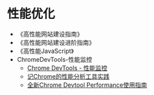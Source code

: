 # 性能优化
* 《高性能网站建设指南》
* 《高性能网站建设进阶指南》
* 《高性能JavaScript》
* ChromeDevTools-性能监控
  * [Chrome DevTools - 性能监控](https://juejin.im/post/5a37b2f56fb9a0451e3fe73d)
  * [记Chrome的性能分析工具实践](https://juejin.im/post/5a6e78abf265da3e3f4cf085)
  * [全新Chrome Devtool Performance使用指南](https://zhuanlan.zhihu.com/p/29879682)
